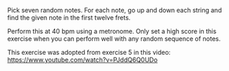 Pick seven random notes. For each note, go up and down each string and
find the given note in the first twelve frets.

Perform this at 40 bpm using a metronome. Only set a high score in this
exercise when you can perform well with any random sequence of notes.

This exercise was adopted from exercise 5 in this video: https://www.youtube.com/watch?v=PJddQ6Q0UDo
